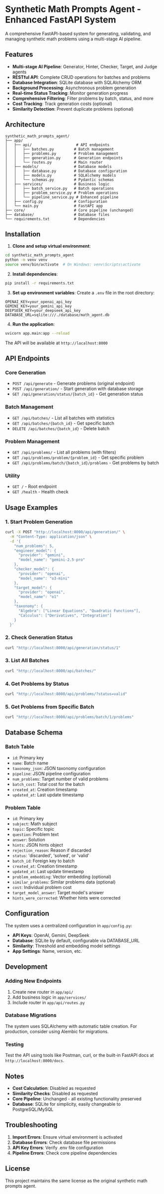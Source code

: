 # Synthetic Math Prompts Agent - Enhanced FastAPI System

A comprehensive FastAPI-based system for generating, validating, and managing synthetic math problems using a multi-stage AI pipeline.

## Features

- **Multi-stage AI Pipeline**: Generator, Hinter, Checker, Target, and Judge agents
- **RESTful API**: Complete CRUD operations for batches and problems
- **Database Integration**: SQLite database with SQLAlchemy ORM
- **Background Processing**: Asynchronous problem generation
- **Real-time Status Tracking**: Monitor generation progress
- **Comprehensive Filtering**: Filter problems by batch, status, and more
- **Cost Tracking**: Track generation costs (optional)
- **Similarity Detection**: Prevent duplicate problems (optional)

## Architecture

```
synthetic_math_prompts_agent/
├── app/
│   ├── api/                    # API endpoints
│   │   ├── batches.py         # Batch management
│   │   ├── problems.py        # Problem management
│   │   ├── generation.py      # Generation endpoints
│   │   └── routes.py          # Main router
│   ├── models/                # Database models
│   │   ├── database.py        # Database configuration
│   │   ├── models.py          # SQLAlchemy models
│   │   └── schemas.py         # Pydantic schemas
│   ├── services/              # Business logic
│   │   ├── batch_service.py   # Batch operations
│   │   ├── problem_service.py # Problem operations
│   │   └── pipeline_service.py # Enhanced pipeline
│   ├── config.py              # Configuration
│   └── main.py                # FastAPI app
├── core/                      # Core pipeline (unchanged)
├── database/                  # Database files
└── requirements.txt           # Dependencies
```

## Installation

1. **Clone and setup virtual environment**:
```bash
cd synthetic_math_prompts_agent
python -m venv venv
source venv/bin/activate  # On Windows: venv\Scripts\activate
```

2. **Install dependencies**:
```bash
pip install -r requirements.txt
```

3. **Set up environment variables**:
Create a `.env` file in the root directory:
```env
OPENAI_KEY=your_openai_api_key
GEMINI_KEY=your_gemini_api_key
DEEPSEEK_KEY=your_deepseek_api_key
DATABASE_URL=sqlite:///./database/math_agent.db
```

4. **Run the application**:
```bash
uvicorn app.main:app --reload
```

The API will be available at `http://localhost:8000`

## API Endpoints

### Core Generation
- `POST /api/generate` - Generate problems (original endpoint)
- `POST /api/generation/` - Start generation with database storage
- `GET /api/generation/status/{batch_id}` - Get generation status

### Batch Management
- `GET /api/batches/` - List all batches with statistics
- `GET /api/batches/{batch_id}` - Get specific batch
- `DELETE /api/batches/{batch_id}` - Delete batch

### Problem Management
- `GET /api/problems/` - List all problems (with filters)
- `GET /api/problems/problem/{problem_id}` - Get specific problem
- `GET /api/problems/batch/{batch_id}/problems` - Get problems by batch

### Utility
- `GET /` - Root endpoint
- `GET /health` - Health check

## Usage Examples

### 1. Start Problem Generation

```bash
curl -X POST "http://localhost:8000/api/generation/" \
  -H "Content-Type: application/json" \
  -d '{
    "num_problems": 5,
    "engineer_model": {
      "provider": "gemini",
      "model_name": "gemini-2.5-pro"
    },
    "checker_model": {
      "provider": "openai",
      "model_name": "o3-mini"
    },
    "target_model": {
      "provider": "openai",
      "model_name": "o1"
    },
    "taxonomy": {
      "Algebra": ["Linear Equations", "Quadratic Functions"],
      "Calculus": ["Derivatives", "Integration"]
    }
  }'
```

### 2. Check Generation Status

```bash
curl "http://localhost:8000/api/generation/status/1"
```

### 3. List All Batches

```bash
curl "http://localhost:8000/api/batches/"
```

### 4. Get Problems by Status

```bash
curl "http://localhost:8000/api/problems/?status=valid"
```

### 5. Get Problems from Specific Batch

```bash
curl "http://localhost:8000/api/problems/batch/1/problems"
```

## Database Schema

### Batch Table
- `id`: Primary key
- `name`: Batch name
- `taxonomy_json`: JSON taxonomy configuration
- `pipeline`: JSON pipeline configuration
- `num_problems`: Target number of valid problems
- `batch_cost`: Total cost for the batch
- `created_at`: Creation timestamp
- `updated_at`: Last update timestamp

### Problem Table
- `id`: Primary key
- `subject`: Math subject
- `topic`: Specific topic
- `question`: Problem text
- `answer`: Solution
- `hints`: JSON hints object
- `rejection_reason`: Reason if discarded
- `status`: 'discarded', 'solved', or 'valid'
- `batch_id`: Foreign key to batch
- `created_at`: Creation timestamp
- `updated_at`: Last update timestamp
- `problem_embedding`: Vector embedding (optional)
- `similar_problems`: Similar problems data (optional)
- `cost`: Individual problem cost
- `target_model_answer`: Target model's answer
- `hints_were_corrected`: Whether hints were corrected

## Configuration

The system uses a centralized configuration in `app/config.py`:

- **API Keys**: OpenAI, Gemini, DeepSeek
- **Database**: SQLite by default, configurable via DATABASE_URL
- **Similarity**: Threshold and embedding model settings
- **App Settings**: Name, version, etc.

## Development

### Adding New Endpoints

1. Create new router in `app/api/`
2. Add business logic in `app/services/`
3. Include router in `app/api/routes.py`

### Database Migrations

The system uses SQLAlchemy with automatic table creation. For production, consider using Alembic for migrations.

### Testing

Test the API using tools like Postman, curl, or the built-in FastAPI docs at `http://localhost:8000/docs`.

## Notes

- **Cost Calculation**: Disabled as requested
- **Similarity Checks**: Disabled as requested
- **Core Pipeline**: Unchanged - all existing functionality preserved
- **Database**: SQLite for simplicity, easily changeable to PostgreSQL/MySQL

## Troubleshooting

1. **Import Errors**: Ensure virtual environment is activated
2. **Database Errors**: Check database file permissions
3. **API Key Errors**: Verify .env file configuration
4. **Pipeline Errors**: Check core pipeline dependencies

## License

This project maintains the same license as the original synthetic math prompts agent.
